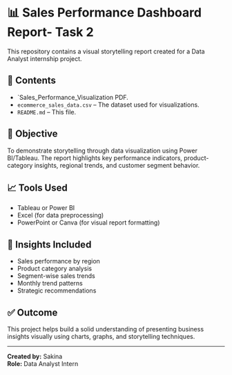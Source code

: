 # 📊 Sales Performance Dashboard Report- Task 2

This repository contains a visual storytelling report created for a Data Analyst internship project.

## 📁 Contents

- `Sales_Performance_Visualization PDF.
- `ecommerce_sales_data.csv` – The dataset used for visualizations.
- `README.md` – This file.

## 📌 Objective

To demonstrate storytelling through data visualization using Power BI/Tableau. The report highlights key performance indicators, product-category insights, regional trends, and customer segment behavior.

## 📈 Tools Used

- Tableau or Power BI
- Excel (for data preprocessing)
- PowerPoint or Canva (for visual report formatting)

## 🧠 Insights Included

- Sales performance by region
- Product category analysis
- Segment-wise sales trends
- Monthly trend patterns
- Strategic recommendations

## ✅ Outcome

This project helps build a solid understanding of presenting business insights visually using charts, graphs, and storytelling techniques.

---

**Created by:** Sakina  
**Role:** Data Analyst Intern

